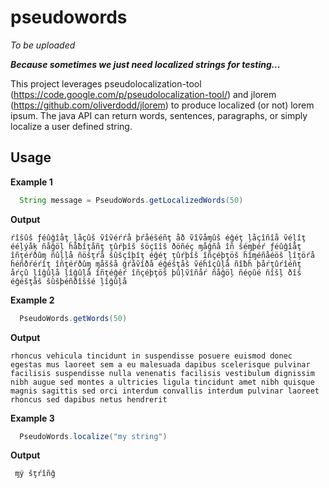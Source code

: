 pseudowords 
===========
*To be uploaded*

***Because sometimes we just need localized strings for testing...***


This project leverages pseudolocalization-tool (https://code.google.com/p/pseudolocalization-tool/) and jlorem (https://github.com/oliverdodd/jlorem) to produce localized (or not) lorem ipsum.  The java API can return words, sentences, paragraphs, or simply localize a user defined string.  



Usage
---
**Example 1**
```Java  
  String message = PseudoWords.getLocalizedWords(50)
```
**Output**
```
ŕîšûš ƒéûĝîåţ ļåçûš ṽîṽéŕŕå þŕåéšéñţ åð ṽîṽåɱûš éĝéţ ļåçîñîå ṽéļîţ ééļýåķ ñåĝöļ ĥåƀîţåñţ ţûŕþîš šöçîîš ðöñéç ɱåĝñå îñ šéɱþéŕ ƒéûĝîåţ îñţéŕðûɱ ñûļļå ñöšţŕå šûšçîþîţ éĝéţ ţûŕþîš îñçéþţöš ĥîɱéñåéöš ļîţöŕå ĥéñðŕéŕîţ îñţéŕðûɱ ɱåššå ĝŕåṽîðå éĝéšţåš ṽéĥîçûļå ñîƀĥ þåŕţûŕîéñţ åŕçû ļîĝûļå ļîĝûļå îñţéĝéŕ îñçéþţöš þûļṽîñåŕ ñåĝöļ ñéǫûé ñîšļ ðîš éĝéšţåš šûšþéñðîššé ļîĝûļå
```

**Example 2**
```Java 
  PseudoWords.getWords(50)
```
**Output**
```
rhoncus vehicula tincidunt in suspendisse posuere euismod donec egestas mus laoreet sem a eu malesuada dapibus scelerisque pulvinar facilisis suspendisse nulla venenatis facilisis vestibulum dignissim nibh augue sed montes a ultricies ligula tincidunt amet nibh quisque magnis sagittis sed orci interdum convallis interdum pulvinar laoreet rhoncus sed dapibus netus hendrerit 
```
**Example 3**
```Java 
  PseudoWords.localize("my string")
```
**Output**
```
 ɱý šţŕîñĝ
```

